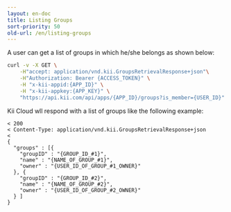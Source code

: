 ```yaml
---
layout: en-doc
title: Listing Groups
sort-priority: 50
old-url: /en/listing-groups
---
```

A user can get a list of groups in which he/she belongs as shown below:

```sh
curl -v -X GET \
    -H"accept: application/vnd.kii.GroupsRetrievalResponse+json"\
    -H"Authorization: Bearer {ACCESS_TOKEN}" \
    -H "x-kii-appid:{APP_ID}" \
    -H "x-kii-appkey:{APP_KEY}" \
    "https://api.kii.com/api/apps/{APP_ID}/groups?is_member={USER_ID}"
```

Kii Cloud wll respond with a list of groups like the following example:

```
< 200
< Content-Type: application/vnd.kii.GroupsRetrievalResponse+json
<
{
  "groups" : [{
    "groupID" : "{GROUP_ID_#1}",
    "name" : "{NAME_OF_GROUP_#1}",
    "owner" : "{USER_ID_OF_GROUP_#1_OWNER}"
  }, {
    "groupID" : "{GROUP_ID_#2}",
    "name" : "{NAME_OF_GROUP_#2}",
    "owner" : "{USER_ID_OF_GROUP_#2_OWNER}"
  } ]
}
```
